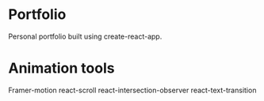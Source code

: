 # Portfolio
Personal portfolio built using create-react-app.

# Animation tools
Framer-motion
react-scroll
react-intersection-observer
react-text-transition


